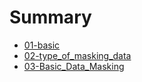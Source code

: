 # Summary

- [01-basic](./chapter_1_Percona_Data_Masking_Tutorial.md)
- [02-type_of_masking_data](./chapter_2.md)
- [03-Basic_Data_Masking](./chapter_3.md)